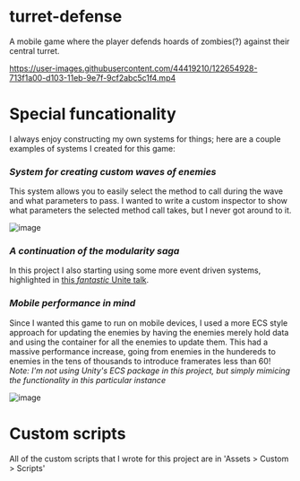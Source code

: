 # turret-defense
 A mobile game where the player defends hoards of zombies(?) against their central turret.

https://user-images.githubusercontent.com/44419210/122654928-713f1a00-d103-11eb-9e7f-9cf2abc5c1f4.mp4
 
# Special funcationality
 I always enjoy constructing my own systems for things; here are a couple examples of systems I created for this game:
 
 ### ***System for creating custom waves of enemies***
  This system allows you to easily select the method to call during the wave and what parameters to pass. I wanted to write a custom inspector to show what parameters the selected   method call takes, but I never got around to it.
  
![image](https://user-images.githubusercontent.com/44419210/122629085-35f30b80-d06f-11eb-9df4-e872bb17bbb5.png)

### ***A continuation of the modularity saga***
  In this project I also starting using some more event driven systems, highlighted in [this _fantastic_ Unite talk](https://youtu.be/raQ3iHhE_Kk).
  
### ***Mobile performance in mind***
  Since I wanted this game to run on mobile devices, I used a more ECS style approach for updating the enemies by having the enemies merely hold data and using the container for all the enemies to update them. This had a massive performance increase, going from enemies in the hundereds to enemies in the tens of thousands to introduce framerates less than 60! _Note: I'm not using Unity's ECS package in this project, but simply mimicing the functionality in this particular instance_
  
  ![image](https://user-images.githubusercontent.com/44419210/122629365-3db3af80-d071-11eb-8a1c-1eb5c47ba88f.png)
  
# Custom scripts
 All of the custom scripts that I wrote for this project are in 'Assets > Custom > Scripts'

